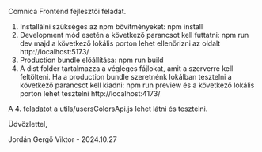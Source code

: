 Comnica Frontend fejlesztői feladat.

1. Installálni szükséges az npm bővítményeket: npm install
2. Development mód esetén a következő parancsot kell futtatni: npm run dev
   majd a következő lokális porton lehet ellenőrizni az oldalt http://localhost:5173/
3. Production bundle előállítása: npm run build
4. A dist folder tartalmazza a végleges fájlokat, amit a szerverre kell feltölteni. Ha a production bundle szeretnénk lokálban tesztelni a következő parancsot kell kiadni:
   npm run preview és a következő lokális porton lehet tesztelni http://localhost:4173/

A 4. feladatot a utils/usersColorsApi.js lehet látni és tesztelni.

Üdvözlettel,

Jordán Gergő Viktor - 2024.10.27
